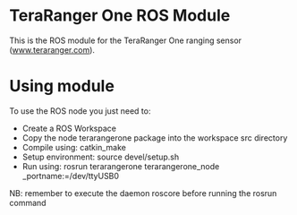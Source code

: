 TeraRanger One ROS Module
=========================

This is the ROS module for the TeraRanger One ranging sensor (www.teraranger.com).


Using module
============

To use the ROS node you just need to:
* Create a ROS Workspace
* Copy the node terarangerone package into the workspace src directory
* Compile using: catkin_make 
* Setup environment: source devel/setup.sh
* Run using: rosrun terarangerone terarangerone_node _portname:=/dev/ttyUSB0

NB: remember to execute the daemon roscore before running the rosrun command

